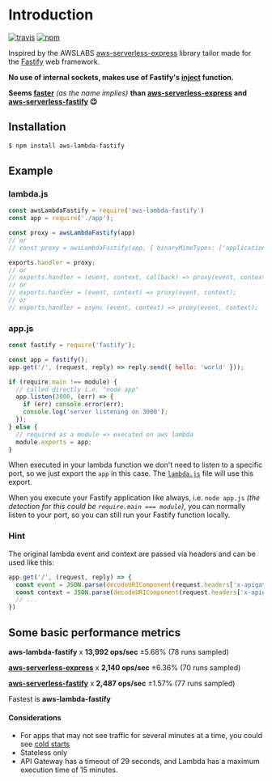 # Introduction

[![travis](https://img.shields.io/travis/adrai/aws-lambda-fastify.svg)](https://travis-ci.org/adrai/aws-lambda-fastify) [![npm](https://img.shields.io/npm/v/aws-lambda-fastify.svg)](https://npmjs.org/package/aws-lambda-fastify)

Inspired by the AWSLABS [aws-serverless-express](https://github.com/awslabs/aws-serverless-express) library tailor made for the [Fastify](https://www.fastify.io/) web framework.

**No use of internal sockets, makes use of Fastify's [inject](https://www.fastify.io/docs/latest/Testing/#testing-with-http-injection) function.**

**Seems [faster](https://github.com/adrai/aws-lambda-fastify#some-basic-performance-metrics)** *(as the name implies)* **than [aws-serverless-express](https://github.com/awslabs/aws-serverless-express) and [aws-serverless-fastify](https://github.com/benMain/aws-serverless-fastify) 😉**

## Installation

```bash
$ npm install aws-lambda-fastify
```

## Example

### lambda.js

```js
const awsLambdaFastify = require('aws-lambda-fastify')
const app = require('./app');

const proxy = awsLambdaFastify(app)
// or
// const proxy = awsLambdaFastify(app, { binaryMimeTypes: ['application/octet-stream'] })

exports.handler = proxy;
// or
// exports.handler = (event, context, callback) => proxy(event, context, callback);
// or
// exports.handler = (event, context) => proxy(event, context);
// or
// exports.handler = async (event, context) => proxy(event, context);
```

### app.js

```js
const fastify = require('fastify');

const app = fastify();
app.get('/', (request, reply) => reply.send({ hello: 'world' }));

if (require.main !== module) {
  // called directly i.e. "node app"
  app.listen(3000, (err) => {
    if (err) console.error(err);
    console.log('server listening on 3000');
  });
} else {
  // required as a module => executed on aws lambda
  module.exports = app;
}
```

When executed in your lambda function we don't need to listen to a specific port,
so we just export the `app` in this case.
The [`lambda.js`](https://github.com/adrai/aws-lambda-fastify#lambdajs) file will use this export.

When you execute your Fastify application like always,
i.e. `node app.js` *(the detection for this could be `require.main === module`)*,
you can normally listen to your port, so you can still run your Fastify function locally.

### Hint

The original lambda event and context are passed via headers and can be used like this:

```js
app.get('/', (request, reply) => {
  const event = JSON.parse(decodeURIComponent(request.headers['x-apigateway-event']))
  const context = JSON.parse(decodeURIComponent(request.headers['x-apigateway-context']))});
  // ...
})
```

## Some basic performance metrics

**aws-lambda-fastify** x **13,992 ops/sec** ±5.68% (78 runs sampled)

**[aws-serverless-express](https://github.com/awslabs/aws-serverless-express)** x **2,140 ops/sec** ±6.36% (70 runs sampled)

**[aws-serverless-fastify](https://github.com/benMain/aws-serverless-fastify)** x **2,487 ops/sec** ±1.57% (77 runs sampled)

Fastest is **aws-lambda-fastify**

#### Considerations

 - For apps that may not see traffic for several minutes at a time, you could see [cold starts](https://aws.amazon.com/blogs/compute/container-reuse-in-lambda/)
 - Stateless only
 - API Gateway has a timeout of 29 seconds, and Lambda has a maximum execution time of 15 minutes.
